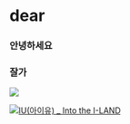 # dear

### 안녕하세요

### 잘가

![](https://search.pstatic.net/common/?src=http%3A%2F%2Fimgnews.naver.net%2Fimage%2F408%2F2022%2F08%2F19%2F0000164664_019_20220819172102280.jpg&type=sc960_832)

[![IU(아이유) _ Into the I-LAND](http://img.youtube.com/vi/QYNwbZHmh8g/0.jpg)](https://youtu.be/QYNwbZHmh8g?t=0s) 
